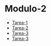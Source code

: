 # Modulo-2

* [Tarea-1](https://github.com/Napadensky/modulo-2/tree/tarea-1)
* [Tarea-2](https://github.com/Napadensky/modulo-2/tree/tarea-2)
* [Tarea-3](https://github.com/Napadensky/modulo-2/tree/tarea-3)
* [Tarea-3](https://github.com/Napadensky/modulo-2/tree/tarea-4)
